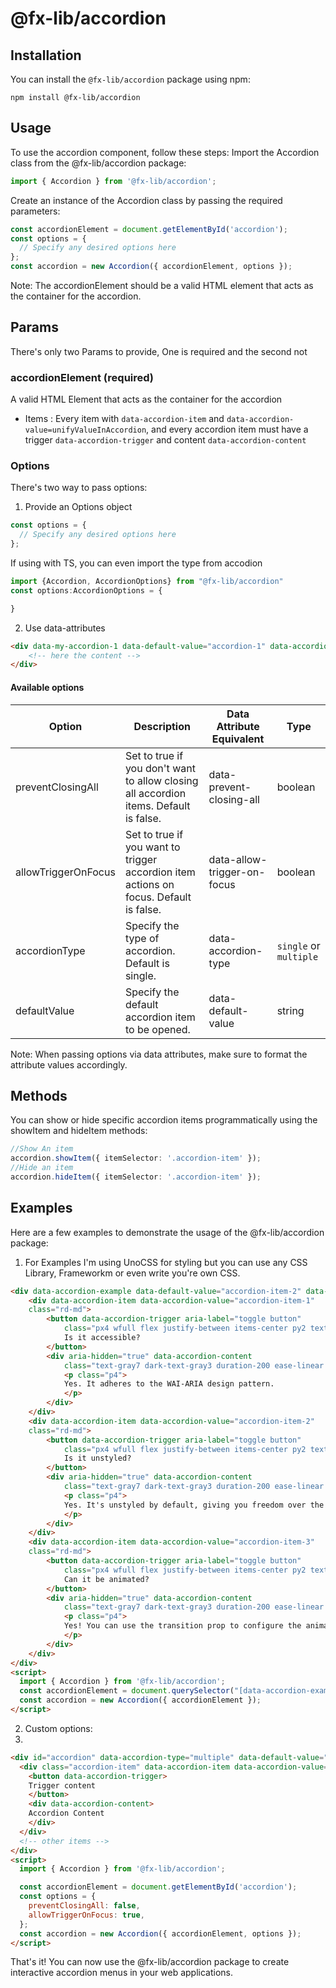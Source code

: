 # @fx-lib/accordion 


## Installation

You can install the `@fx-lib/accordion` package using npm:

```shell
npm install @fx-lib/accordion
```

## Usage

To use the accordion component, follow these steps:
Import the Accordion class from the @fx-lib/accordion package:

```ts
import { Accordion } from '@fx-lib/accordion';
```

Create an instance of the Accordion class by passing the required parameters:

```ts
const accordionElement = document.getElementById('accordion');
const options = {
  // Specify any desired options here
};
const accordion = new Accordion({ accordionElement, options });
```

Note: The accordionElement should be a valid HTML element that acts as the container for the accordion.

## Params

There's only two Params to provide, One is required and the second not

### accordionElement (required) 

A valid HTML Element that acts as the container for the accordion
  - Items : Every item with `data-accordion-item` and `data-accordion-value=unifyValueInAccordion`, and every accordion item must have a trigger `data-accordion-trigger` and content `data-accordion-content` 

### Options

There's two way to pass options:

1. Provide an Options object

```ts
const options = {
  // Specify any desired options here
};
```

If using with TS, you can even import the type from accodion
```ts
import {Accordion, AccordionOptions} from "@fx-lib/accordion"
const options:AccordionOptions = {

}
```

2. Use data-attributes

```html
<div data-my-accordion-1 data-default-value="accordion-1" data-accordion-type="single">
    <!-- here the content -->
</div>
```

#### Available options

| Option                | Description                                                                                                                            | Data Attribute Equivalent | Type    |
| --------------------- | -------------------------------------------------------------------------------------------------------------------------------------- | ------------------------- | ------- |
| preventClosingAll     | Set to true if you don't want to allow closing all accordion items. Default is false.                                                | data-prevent-closing-all  | boolean |
| allowTriggerOnFocus   | Set to true if you want to trigger accordion item actions on focus. Default is false.                                                | data-allow-trigger-on-focus | boolean |
| accordionType         | Specify the type of accordion. Default is single.                                                                                      | data-accordion-type       | `single` or `multiple`  |
| defaultValue          | Specify the default accordion item to be opened.                                                                                        | data-default-value        | string  |


Note: When passing options via data attributes, make sure to format the attribute values accordingly.

## Methods

You can show or hide specific accordion items programmatically using the showItem and hideItem methods:
```ts
//Show An item
accordion.showItem({ itemSelector: '.accordion-item' });
//Hide an item
accordion.hideItem({ itemSelector: '.accordion-item' });
```

## Examples

Here are a few examples to demonstrate the usage of the @fx-lib/accordion package:

1. For Examples I'm using UnoCSS for styling but you can use any CSS Library, Frameworkm or even write you're own CSS.


```html
<div data-accordion-example data-default-value="accordion-item-2" data-accordion-type="single" class="space-y-2 bg-white rd-md">
    <div data-accordion-item data-accordion-value="accordion-item-1"
    class="rd-md">
        <button data-accordion-trigger aria-label="toggle button"
            class="px4 wfull flex justify-between items-center py2 text-gray8 dark-text-gray2 font-medium text-lg ease-linear hover-bg-gray2/50 dark-hover-bg-gray8/40 rd-md focus:outline-blue6 aria-expanded-text-blue6">
            Is it accessible?
        </button>
        <div aria-hidden="true" data-accordion-content
            class="text-gray7 dark-text-gray3 duration-200 ease-linear overflow-hidden">
            <p class="p4">
            Yes. It adheres to the WAI-ARIA design pattern.
            </p>
        </div>
    </div>
    <div data-accordion-item data-accordion-value="accordion-item-2"
    class="rd-md">
        <button data-accordion-trigger aria-label="toggle button"
            class="px4 wfull flex justify-between items-center py2 text-gray8 dark-text-gray2 font-medium text-lg ease-linear hover-bg-gray2/50 dark-hover-bg-gray8/40 rd-md focus:outline-blue6 aria-expanded-text-blue6">
            Is it unstyled?
        </button>
        <div aria-hidden="true" data-accordion-content
            class="text-gray7 dark-text-gray3 duration-200 ease-linear overflow-hidden">
            <p class="p4">
            Yes. It's unstyled by default, giving you freedom over the look and feel.
            </p>
        </div>
    </div>
    <div data-accordion-item data-accordion-value="accordion-item-3"
    class="rd-md">
        <button data-accordion-trigger aria-label="toggle button"
            class="px4 wfull flex justify-between items-center py2 text-gray8 dark-text-gray2 font-medium text-lg ease-linear hover-bg-gray2/50 dark-hover-bg-gray8/40 rd-md focus:outline-blue6 aria-expanded-text-blue6">
            Can it be animated?
        </button>
        <div aria-hidden="true" data-accordion-content
            class="text-gray7 dark-text-gray3 duration-200 ease-linear h0 overflow-hidden">
            <p class="p4">
            Yes! You can use the transition prop to configure the animation.
            </p>
        </div>
    </div>
</div>
<script>
  import { Accordion } from '@fx-lib/accordion';
  const accordionElement = document.querySelector("[data-accordion-example]");
  const accordion = new Accordion({ accordionElement });
</script>
```

2. Custom options:
3. 
```html
<div id="accordion" data-accordion-type="multiple" data-default-value="item2">
  <div class="accordion-item" data-accordion-item data-accordion-value="item1">
    <button data-accordion-trigger>
    Trigger content
    </button>
    <div data-accordion-content>
    Accordion Content
    </div>
  </div>
  <!-- other items -->
</div>
<script>
  import { Accordion } from '@fx-lib/accordion';

  const accordionElement = document.getElementById('accordion');
  const options = {
    preventClosingAll: false,
    allowTriggerOnFocus: true,
  };
  const accordion = new Accordion({ accordionElement, options });
</script>
```

That's it! You can now use the @fx-lib/accordion package to create interactive accordion menus in your web applications.

